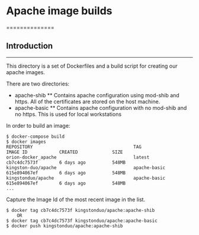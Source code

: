 # Apache image builds
==============

## Introduction
--------------

This directory is a set of Dockerfiles and a build script for creating our apache images.

There are two directories:

* apache-shib
** Contains apache configuration using mod-shib and https.  All of the certificates are stored on the host machine.
* apache-basic
** Contains apache configuration with no mod-shib and no https.  This is used for local workstations

In order to build an image:

    $ docker-compose build
    $ docker images
    REPOSITORY                                      TAG                     IMAGE ID            CREATED             SIZE
    orion-docker_apache                             latest                  cb7c4dc7573f        6 days ago          548MB
    kingston-duo/apache                             apache-basic            615e894067ef        6 days ago          548MB
    kingstonduo/apache                              apache-basic            615e894067ef        6 days ago          548MB
    ...    

Capture the Image Id of the most recent image in the list.

    $ docker tag cb7c4dc7573f kingstonduo/apache:apache-shib
        OR
    $ docker tag cb7c4dc7573f kingstonduo/apache:apache-basic
    $ docker push kingstonduo/apache:apache-shib
